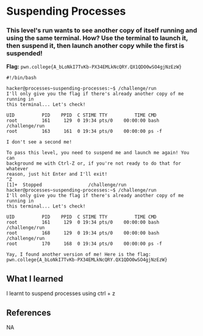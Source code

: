 # Suspending Processes

### This level's run wants to see another copy of itself running and using the same terminal. How? Use the terminal to launch it, then suspend it, then launch another copy while the first is suspended!

**Flag:** `pwn.college{A_bLoNkI7TvKb-PX34EMLkNcQRY.QX1QDO0wSO4gjNzEzW}`

```
#!/bin/bash

hacker@processes~suspending-processes:~$ /challenge/run
I'll only give you the flag if there's already another copy of me running in
this terminal... Let's check!

UID          PID    PPID  C STIME TTY          TIME CMD
root         161     129  0 19:34 pts/0    00:00:00 bash /challenge/run
root         163     161  0 19:34 pts/0    00:00:00 ps -f

I don't see a second me!

To pass this level, you need to suspend me and launch me again! You can
background me with Ctrl-Z or, if you're not ready to do that for whatever
reason, just hit Enter and I'll exit!
^Z
[1]+  Stopped                 /challenge/run
hacker@processes~suspending-processes:~$ /challenge/run
I'll only give you the flag if there's already another copy of me running in
this terminal... Let's check!

UID          PID    PPID  C STIME TTY          TIME CMD
root         161     129  0 19:34 pts/0    00:00:00 bash /challenge/run
root         168     129  0 19:34 pts/0    00:00:00 bash /challenge/run
root         170     168  0 19:34 pts/0    00:00:00 ps -f

Yay, I found another version of me! Here is the flag:
pwn.college{A_bLoNkI7TvKb-PX34EMLkNcQRY.QX1QDO0wSO4gjNzEzW}
```

## What I learned

I learnt to suspend processes using ctrl + z

## References

NA

